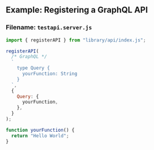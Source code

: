 ## Example: Registering a GraphQL API

### Filename: `testapi.server.js`

```javascript
import { registerAPI } from "library/api/index.js";

registerAPI(
  /* GraphQL */
  `
    type Query {
      yourFunction: String
    }
  `,
  {
    Query: {
      yourFunction,
    },
  }
);

function yourFunction() {
  return "Hello World";
}
```
